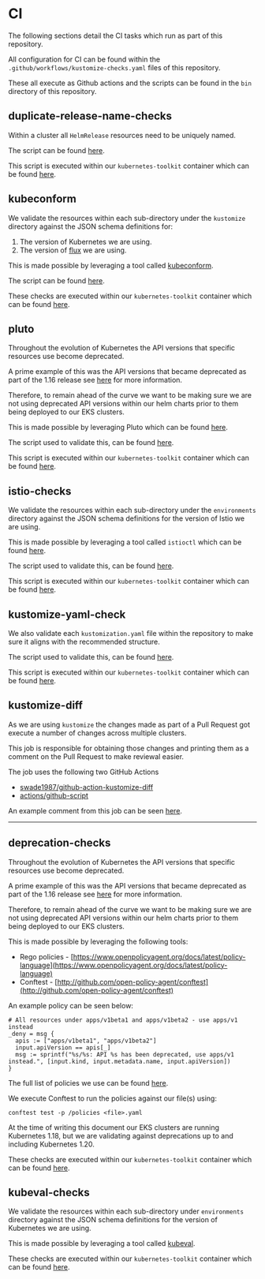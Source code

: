 # CI

The following sections detail the CI tasks which run as part of this repository.

All configuration for CI can be found within the `.github/workflows/kustomize-checks.yaml` files of this repository.

These all execute as Github actions and the scripts can be found in the `bin` directory of this repository.

## duplicate-release-name-checks

Within a cluster all `HelmRelease` resources need to be uniquely named.

The script can be found [here](../bin/check-duplicate-release-name.sh).

This script is executed within our `kubernetes-toolkit` container which can be found [here](https://github.com/ksoc-private/docker-kubernetes-toolkit).

## kubeconform

We validate the resources within each sub-directory under the `kustomize` directory against the JSON schema definitions for:

1. The version of Kubernetes we are using.
2. The version of [flux](https://github.com/fluxcd/flux2) we are using.

This is made possible by leveraging a tool called [kubeconform](https://github.com/yannh/kubeconform).

The script can be found [here](../bin/kubeconform-checks.sh).

These checks are executed within our `kubernetes-toolkit` container which can be found [here](https://github.com/ksoc-private/docker-kubernetes-toolkit).

## pluto

Throughout the evolution of Kubernetes the API versions that specific resources use become deprecated.

A prime example of this was the API versions that became deprecated as part of the 1.16 release see [here](https://kubernetes.io/blog/2019/07/18/api-deprecations-in-1-16/) for more information.

Therefore, to remain ahead of the curve we want to be making sure we are not using deprecated API versions within our helm charts prior to them being deployed to our EKS clusters.

This is made possible by leveraging Pluto which can be found [here](https://github.com/FairwindsOps/pluto).

The script used to validate this, can be found [here](../bin/pluto-checks.sh).

This script is executed within our `kubernetes-toolkit` container which can be found [here](https://github.com/ksoc-private/docker-kubernetes-toolkit).

## istio-checks

We validate the resources within each sub-directory under the `environments` directory against the JSON schema definitions for the version of Istio we are using.

This is made possible by leveraging a tool called `istioctl` which can be found [here](https://istio.io/latest/docs/reference/commands/istioctl/).

The script used to validate this, can be found [here](../bin/istio-checks.sh).

This script is executed within our `kubernetes-toolkit` container which can be found [here](https://github.com/ksoc-private/docker-kubernetes-toolkit).

## kustomize-yaml-check

We also validate each `kustomization.yaml` file within the repository to make sure it aligns with the recommended structure.

The script used to validate this, can be found [here](https://github.com/swade1987/kubernetes-toolkit/blob/master/bin/kustomization-yaml-fix).

This script is executed within our `kubernetes-toolkit` container which can be found [here](https://github.com/ksoc-private/docker-kubernetes-toolkit).

## kustomize-diff

As we are using `kustomize` the changes made as part of a Pull Request got execute a number of changes across multiple clusters.

This job is responsible for obtaining those changes and printing them as a comment on the Pull Request to make reviewal easier.

The job uses the following two GitHub Actions

- [swade1987/github-action-kustomize-diff](https://github.com/swade1987/github-action-kustomize-diff)
- [actions/github-script](https://github.com/actions/github-script)

An example comment from this job can be seen [here](https://github.com/stevenwadeconsulting/flux2-kustomize-example/pull/7#issuecomment-2599129434).

-----

## deprecation-checks

Throughout the evolution of Kubernetes the API versions that specific resources use become deprecated.

A prime example of this was the API versions that became deprecated as part of the 1.16 release see [here](https://kubernetes.io/blog/2019/07/18/api-deprecations-in-1-16/) for more information.

Therefore, to remain ahead of the curve we want to be making sure we are not using deprecated API versions within our helm charts prior to them being deployed to our EKS clusters.

This is made possible by leveraging the following tools:

- Rego policies - [https://www.openpolicyagent.org/docs/latest/policy-language](https://www.openpolicyagent.org/docs/latest/policy-language)
- Conftest - [http://github.com/open-policy-agent/conftest](http://github.com/open-policy-agent/conftest)

An example policy can be seen below:

```
# All resources under apps/v1beta1 and apps/v1beta2 - use apps/v1 instead
_deny = msg {
  apis := ["apps/v1beta1", "apps/v1beta2"]
  input.apiVersion == apis[_]
  msg := sprintf("%s/%s: API %s has been deprecated, use apps/v1 instead.", [input.kind, input.metadata.name, input.apiVersion])
}
```

The full list of policies we use can be found [here](https://github.com/ksoc-private/docker-kubernetes-toolkit/tree/main/policies).

We execute Conftest to run the policies against our file(s) using:

```
conftest test -p /policies <file>.yaml
```

At the time of writing this document our EKS clusters are running Kubernetes 1.18, but we are validating against deprecations up to and including Kubernetes 1.20.

These checks are executed within our `kubernetes-toolkit` container which can be found [here](https://github.com/ksoc-private/docker-kubernetes-toolkit).

## kubeval-checks

We validate the resources within each sub-directory under `environments` directory against the JSON schema definitions for the version of Kubernetes we are using.

This is made possible by leveraging a tool called [kubeval](http://github.com/instrumenta/kubeval).

These checks are executed within our `kubernetes-toolkit` container which can be found [here](https://github.com/ksoc-private/docker-kubernetes-toolkit).
